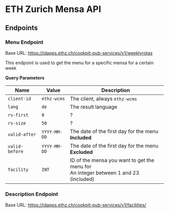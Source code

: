 # ETH Zurich Mensa API

## Endpoints
### Menu Endpoint
Base URL: https://idapps.ethz.ch/cookpit-pub-services/v1/weeklyrotas

This endpoint is used to get the menu for a specific mensa for a certain week

**Query Parameters**

| Name           | Value        | Description                                                                             |
|----------------|--------------|-----------------------------------------------------------------------------------------|
| `client-id`    | `ethz-wcms`  | The client, always `ethz-wcms`                                                          |
| `lang`         | `de`         | The result language                                                                     |
| `rs-first`     | `0`          | ?                                                                                       |
| `rs-size`      | `50`         | ?                                                                                       |
| `valid-after`  | `YYYY-MM-DD` | The date of the first day for the menu<br/>**Included**                                 |
| `valid-before` | `YYYY-MM-DD` | The date of the first day for the menu<br/>**Excluded**                                 |
| `facility`     | `INT`        | ID of the mensa you want to get the menu for<br/>An integer between 1 and 23 (included) |

### Description Endpoint
Base URL: https://idapps.ethz.ch/cookpit-pub-services/v1/facilities/<mensa id>

